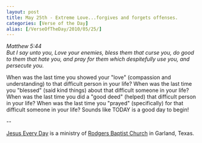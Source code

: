 ```yaml
---
layout: post
title: May 25th - Extreme Love...forgives and forgets offenses.
categories: [Verse of the Day]
alias: [/VerseOfTheDay/2010/05/25/]
---
```


_Matthew 5:44  
But I say unto you, Love your enemies, bless them that curse you, do
good to them that hate you, and pray for them which despitefully use
you, and persecute you._

When was the last time you showed your "love" (compassion and
understanding) to that difficult person in your life? When was the
last time you "blessed" (said kind things) about that difficult
someone in your life? When was the last time you did a "good deed"
(helped) that difficult person in your life? When was the last time
you "prayed" (specifically) for that difficult someone in your life?
Sounds like TODAY is a good day to begin!

 --

<a href=http://jesuseveryday.net>Jesus Every Day</a> is a ministry of <a href=http://rodgersbaptist.net>Rodgers Baptist Church</a> in Garland, Texas.
